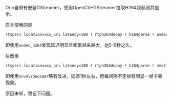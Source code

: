 Orin自带有安装GStreamer，使用OpenCV+GStreamer拉取H264视频流并显示。

原本使用的是
```sh
rtspsrc location=xxx_uri latency=100 ! rtph264depay ! h264parse ! avdec_h264 ! videoconvert ! appsink
```
即使用`avdec_h264`发现延迟明显且积累越来越大，达5-6秒之久。

后改用
```sh
rtspsrc location=xxx_uri latency=100 ! rtph264depay ! h264parse ! nvv4l2decoder ! nvvidconv ! video/x-raw, width=1920, height=1080,format=BGRx ! videoconvert ! video/x-raw, format=BGR ! appsink
```
即使用`nvv4l2decoder`略有改进，延迟1秒左右，但每间隔不定帧有明显一帧卡顿现象。

原因未知，暂记下问题。